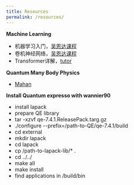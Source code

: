 ```yaml
---
title: Resources
permalink: /resources/
---
```


**Machine Learning**
- 机器学习入门，[吴恩达课程](https://www.bilibili.com/video/BV1owrpYKEtP/?spm_id_from=333.337.search-card.all.click)
- 卷机神经网络，[吴恩达课程](https://www.bilibili.com/video/BV1Rf4y1b7NP?spm_id_from=333.788.videopod.episodes)
- Transformer详解，[tutor](https://www.bilibili.com/video/BV1v3411r78R?spm_id_from=333.788.videopod.episodes)

**Quantum Many Body Physics**
- [Mahan](../books/Mahan2000_Book_Many-ParticlePhysics.pdf)


**Install Quantum expresso with wannier90**
- install lapack
- prepare QE library
- tar -xzvf qe-7.4.1.ReleasePack.targ.gz
- ./configure --prefix=/path-to-QE/qe-7.4.1/build
- cd external
- mkdir lapack
- cd lapack
- cp /path-to-lapack-lib/* .
- cd ../../
- make all
- make install
- find applications in /build/bin